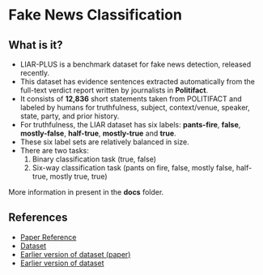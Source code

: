 # Fake News Classification

## What is it?

* LIAR-PLUS is a benchmark dataset for fake news detection, released recently.
* This dataset has evidence sentences extracted automatically from the full-text verdict report written by journalists in **Politifact**.
* It consists of **12,836** short statements taken from POLITIFACT and labeled by humans for truthfulness, subject, context/venue, speaker, state, party, and prior history.
* For truthfulness, the LIAR dataset has six labels: **pants-fire**, **false**, **mostly-false**, **half-true**, **mostly-true** and **true**.
* These six label sets are relatively balanced in size.
* There are two tasks:
	1. Binary classification task (true, false)
	2. Six-way classification task (pants on fire, false, mostly false, half-true, mostly true, true)

More information in present in the **docs** folder.

## References

* [Paper Reference](https://aclweb.org/anthology/W18-5513)
* [Dataset](https://github.com/Tariq60/LIAR-PLUS)
* [Earlier version of dataset (paper)](https://arxiv.org/pdf/1705.00648.pdf)
* [Earlier version of dataset](https://github.com/thiagorainmaker77/liar_dataset)
